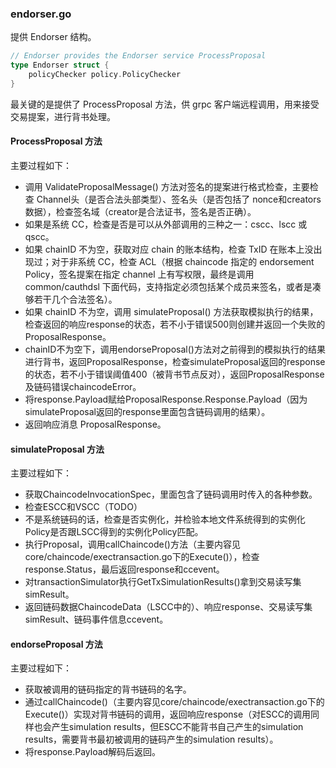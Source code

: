 ### endorser.go

提供 Endorser 结构。

```go
// Endorser provides the Endorser service ProcessProposal
type Endorser struct {
    policyChecker policy.PolicyChecker
}
```

最关键的是提供了 ProcessProposal 方法，供 grpc 客户端远程调用，用来接受交易提案，进行背书处理。

#### ProcessProposal 方法

主要过程如下：

* 调用 ValidateProposalMessage\(\) 方法对签名的提案进行格式检查，主要检查 Channel头（是否合法头部类型）、签名头（是否包括了 nonce和creators 数据），检查签名域（creator是合法证书，签名是否正确）。
* 如果是系统 CC，检查是否是可以从外部调用的三种之一：cscc、lscc 或 qscc。
* 如果 chainID 不为空，获取对应 chain 的账本结构，检查 TxID 在账本上没出现过；对于非系统 CC，检查 ACL（根据 chaincode 指定的 endorsement Policy，签名提案在指定 channel 上有写权限，最终是调用 common/cauthdsl 下面代码，支持指定必须包括某个成员来签名，或者是凑够若干几个合法签名）。
* 如果 chainID 不为空，调用 simulateProposal\(\) 方法获取模拟执行的结果，检查返回的响应response的状态，若不小于错误500则创建并返回一个失败的ProposalResponse。
* chainID不为空下，调用endorseProposal\(\)方法对之前得到的模拟执行的结果进行背书，返回ProposalResponse，检查simulateProposal返回的response的状态，若不小于错误阈值400（被背书节点反对），返回ProposalResponse及链码错误chaincodeError。
* 将response.Payload赋给ProposalResponse.Response.Payload（因为simulateProposal返回的response里面包含链码调用的结果）。
* 返回响应消息 ProposalResponse。

#### simulateProposal 方法

主要过程如下：

* 获取ChaincodeInvocationSpec，里面包含了链码调用时传入的各种参数。
* 检查ESCC和VSCC（TODO）
* 不是系统链码的话，检查是否实例化，并检验本地文件系统得到的实例化Policy是否跟LSCC得到的实例化Policy匹配。
* 执行Proposal，调用callChaincode\(\)方法（主要内容见core/chaincode/exectransaction.go下的Execute\(\)），检查response.Status，最后返回response和ccevent。
* 对transactionSimulator执行GetTxSimulationResults\(\)拿到交易读写集simResult。
* 返回链码数据ChaincodeData（LSCC中的）、响应response、交易读写集simResult、链码事件信息ccevent。

#### endorseProposal 方法

主要过程如下：

* 获取被调用的链码指定的背书链码的名字。
* 通过callChaincode\(\)（主要内容见core/chaincode/exectransaction.go下的Execute\(\)）实现对背书链码的调用，返回响应response（对ESCC的调用同样也会产生simulation results，但ESCC不能背书自己产生的simulation results，需要背书最初被调用的链码产生的simulation results）。
* 将response.Payload解码后返回。


